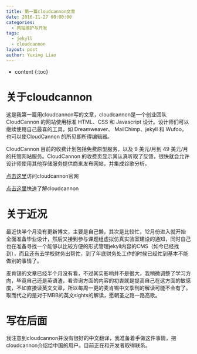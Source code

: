 ```yaml
---
title: 第一篇cloudcannon文章
date: 2016-11-27 00:00:00
categories:
  - 网站维护与开发
tags:
  - jekyll
  - cloudcannon
layout: post
author: Yuxing Liao
---
```



* content
{:toc}

# 关于cloudcannon

这是我第一篇用cloudcannon写的文章，cloudcannon是一个创业团队CloudCannon 的网站使用标准 HTML、CSS 和 Javascript 设计。设计师们可以继续使用自己最喜的工具，如 Dreamweaver、 MailChimp、jekyll 和 Wufoo，也可以使CloudCannon 的所见即所得编辑器。

CloudCannon 目前的收费计划包括免费原型服务，以及 9 美元/月到 49 美元/月的托管网站服务。CloudCannon 的收费页显示其认真听取了反馈，很快就会允许设计师使用其他存储服务提供商来发布网站，并集成谷歌分析。

[点击这里](http://cloudcannon.com/)访问cloudcannon官网

[点击这里](https://docs.cloudcannon.com/)快速了解cloudcannon

# 关于近况

最近快半个月没有更新博文，主要是自己懒，其次是比较忙，12月份进入就开始全面准备毕业设计，然后又接到参与课题组虚拟仿真实验室建设的通知，同时自己也在准备寻找一个能够以比较方便的形式管理jekyll内容的CMS（如今已经找到），而且还有去学校财务出帮忙，到了年底财务处工作的时候已经忙到基本不能做别的事情了。

麦肯锡的文章已经半个月没有看，不过其实影响并不是很大，我稍微调整了学习方向，毕竟自己还是英语渣，看咨询方面的内容的初衷就是提高自己在这方面的敏感度，不如直接读英文文章，所以每周一更的麦肯锡中文季刊的解读可能不会有了。取而代之的是对于MBB的英文sights的解读，愿朝圣之路一路高歌。

# 写在后面

我注意到cloudcannon并没有很好的中文翻译，我准备着手做这件事情，把cloudcannon介绍给中国的用户。目前正在和开发者取得联系。